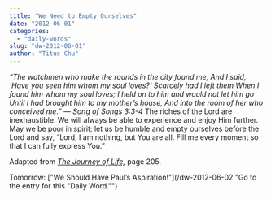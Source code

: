 ```yaml
---
title: "We Need to Empty Ourselves"
date: "2012-06-01"
categories: 
  - "daily-words"
slug: "dw-2012-06-01"
author: "Titus Chu"
---
```


_“The watchmen who make the rounds in the city found me, And I said, ‘Have you seen him whom my soul loves?’ Scarcely had I left them When I found him whom my soul loves; I held on to him and would not let him go Until I had brought him to my mother’s house, And into the room of her who conceived me.” — Song of Songs 3:3-4_ The riches of the Lord are inexhaustible. We will always be able to experience and enjoy Him further. May we be poor in spirit; let us be humble and empty ourselves before the Lord and say, “Lord, I am nothing, but You are all. Fill me every moment so that I can fully express You.”

Adapted from _[The Journey of Life,](/book-journey "Go to the listing for this book.")_ page 205.

Tomorrow: ["We Should Have Paul’s Aspiration!"](/dw-2012-06-02 "Go to the entry for this "Daily Word."")
